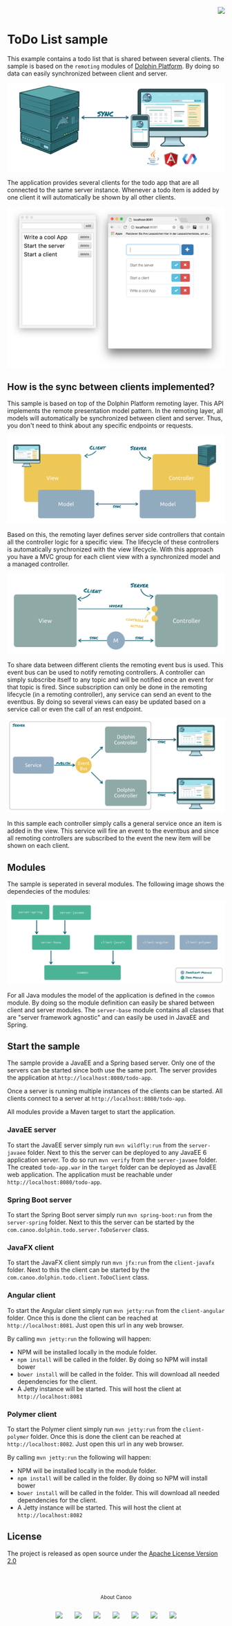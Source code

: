 <p align="right">
<a href="http://www.canoo.com"><img src="http://www.guigarage.com/wordpress/wp-content/uploads/2016/08/canoo_support.png"/></a>
</p>

# ToDo List sample

This example contains a todo list that is shared between several clients. The sample is based on the `remoting` modules
of [Dolphin Platform](https://github.com/canoo/dolphin-platform). By doing so data can easily synchronized between
client and server.

![modules](readme/rpm.png "remoting")

The application provides several clients for the todo app that are all connected to the same server instance. Whenever a
todo item is added by one client it will automatically be shown by all other clients.

![clients](readme/clients.png "clients")

## How is the sync between clients implemented?

This sample is based on top of the Dolphin Platform remoting layer. This API implements the remote presentation model
pattern. In the remoting layer, all models will automatically be synchronized between client and server. Thus, you don't need to think about any specific endpoints or requests.

![remote presentation model](readme/rpm-overview.png "remote presentation model")

Based on this, the remoting layer defines server side controllers that contain all the controller logic for a specific view. The lifecycle of these controllers is automatically synchronized with the view lifecycle. With this approach you have a MVC group for each client view with a synchronized model and a managed controller.

![remote presentation model](readme/rpm-mvc.png "remote presentation model")

To share data between different clients the remoting event bus is used. This event bus can be used to notify remoting
controllers. A controller can simply subscribe itself to any topic and will be notified once an event for that topic is
fired. Since subscription can only be done in the remoting lifecycle (in a remoting controller), any service can send
an event to the eventbus. By doing so several views can easy be updated based on a service call or even the call of an rest endpoint.

![eventbus](readme/eventbus.png "eventbus")

In this sample each controller simply calls a general service once an item is added in the view. This service will fire
an event to the eventbus and since all remoting controllers are subscribed to the event the new item will be shown on
each client.

## Modules

The sample is seperated in several modules. The following image shows the dependecies of the modules:

![modules](readme/modules.png "modules")

For all Java modules the model of the application is defined in the `common` module. By doing so the module definition
can easily be shared between client and server modules. The `server-base` module contains all classes that are "server
framework agnostic" and can easily be used in JavaEE and Spring.

## Start the sample

The sample provide a JavaEE and a Spring based server. Only one of the servers can be started since both use the
same port. The server provides the application at `http://localhost:8080/todo-app`.

Once a server is running multiple instances of the clients can be started. All clients connect to a server at
 `http://localhost:8080/todo-app`.

All modules provide a Maven target to start the application.

### JavaEE server
To start the JavaEE server simply run `mvn wildfly:run` from the `server-javaee` folder. Next to this the server can
be deployed to any JavaEE 6 application server. To do so run `mvn verify` from the `server-javaee` folder. The created
`todo-app.war` in the `target` folder can be deployed as JavaEE web application. The application must be reachable
under `http://localhost:8080/todo-app`.

### Spring Boot server
To start the Spring Boot server simply run `mvn spring-boot:run` from the `server-spring` folder. Next to this the
server can be started by the `com.canoo.dolphin.todo.server.ToDoServer` class.

### JavaFX client
To start the JavaFX client simply run `mvn jfx:run` from the `client-javafx` folder. Next to this the client can be
started by the `com.canoo.dolphin.todo.client.ToDoClient` class.

### Angular client
To start the Angular client simply run `mvn jetty:run` from the `client-angular` folder. Once this is done the client
can be reached at `http://localhost:8081`. Just open this url in any web browser.

By calling `mvn jetty:run` the following will happen:

* NPM will be installed locally in the module folder.
* `npm install` will be called in the folder. By doing so NPM will install bower
* `bower install` will be called in the folder. This will download all needed dependencies for the client.
* A Jetty instance will be started. This will host the client at `http://localhost:8081`

### Polymer client
To start the Polymer client simply run `mvn jetty:run` from the `client-polymer` folder. Once this is done the client
can be reached at `http://localhost:8082`. Just open this url in any web browser.

By calling `mvn jetty:run` the following will happen:

* NPM will be installed locally in the module folder.
* `npm install` will be called in the folder. By doing so NPM will install bower
* `bower install` will be called in the folder. This will download all needed dependencies for the client.
* A Jetty instance will be started. This will host the client at `http://localhost:8082`

## License
The project is released as open source under the [Apache License Version 2.0](http://www.apache.org/licenses/LICENSE-2.0)

<br/><br/>
<p align="center">
<sub>About Canoo</sub>
</p>
<p align="center">
<a title="Canoo Website" href="http://www.canoo.com/"><img style="margin:12px !important;" src="http://www.guigarage.com/wordpress/wp-content/uploads/2016/08/color-link-48-1.png"/></a>
<a title="Canoo at Twitter" href="https://twitter.com/canoo"><img style="margin:12px !important;" src="http://www.guigarage.com/wordpress/wp-content/uploads/2016/08/color-twitter-48-1.png"/></a>
<a title="Canoo at LinkedIn" href="https://www.linkedin.com/company/canoo-engineering-ag"><img style="margin:12px !important;" src="http://www.guigarage.com/wordpress/wp-content/uploads/2016/08/color-linkedin-48-1.png"/></a>
<a title="Canoo at Xing" href="https://www.xing.com/companies/canooengineeringag"><img style="margin:12px !important;" src="http://www.guigarage.com/wordpress/wp-content/uploads/2016/08/xing-48-1.png"/></a>
<a title="Canoo at YouTube" href="https://www.youtube.com/user/canoovideo"><img style="margin:12px !important;" src="http://www.guigarage.com/wordpress/wp-content/uploads/2016/08/color-youtube-48-1.png"/></a>
<a title="Canoo at GitHub" href="https://github.com/canoo"><img style="margin:12px !important;" src="http://www.guigarage.com/wordpress/wp-content/uploads/2016/08/color-github-48-1.png"/></a>
<a title="Contact Canoo" href="mailto:info@canoo.com"><img style="margin:12px !important;" src="http://www.guigarage.com/wordpress/wp-content/uploads/2016/08/color-forwardtofriend-48-1.png"/></a>
</p>

